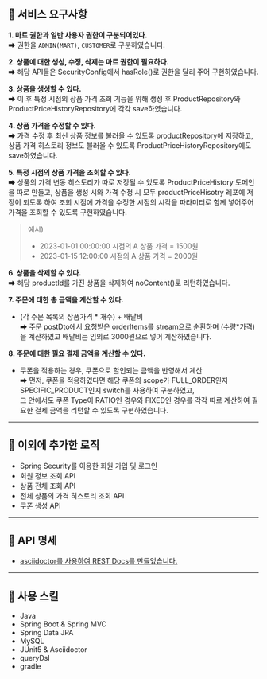 ## 📌 서비스 요구사항
**1. 마트 권한과 일반 사용자 권한이 구분되어있다.**  
➡ 권한을 `ADMIN(MART)`, `CUSTOMER`로 구분하였습니다.

    
**2. 상품에 대한 생성, 수정, 삭제는 마트 권한이 필요하다.**  
➡ 해당 API들은 SecurityConfig에서 hasRole()로 권한을 달리 주어 구현하였습니다.


**3. 상품을 생성할 수 있다.**  
➡ 이 후 특정 시점의 상품 가격 조회 기능을 위해 생성 후 ProductRepository와 ProductPriceHistoryRepository에 각각 save하였습니다. 


**4. 상품 가격을 수정할 수 있다.**  
➡ 가격 수정 후 최신 상품 정보를 불러올 수 있도록 productRepository에 저장하고, 상품 가격 히스토리 정보도 불러올 수 있도록 ProductPriceHistoryRepository에도 save하였습니다. 


**5. 특정 시점의 상품 가격을 조회할 수 있다.**  
➡ 상품의 가격 변동 히스토리가 따로 저장될 수 있도록 ProductPriceHistory 도메인을 따로 만들고, 상품을 생성 시와 가격 수정 시 모두 productPriceHisotry 레포에 저장이 되도록 하여 조회 시점에 가격을 수정한 시점의 시각을 파라미터로 함께 넣어주어 가격을 조회할 수 있도록 구현하였습니다.
  >예시)
  >- 2023-01-01 00:00:00 시점의 A 상품 가격 = 1500원
  >- 2023-01-15 12:00:00 시점의 A 상품 가격 = 2000원  


**6. 상품을 삭제할 수 있다.**  
➡ 해당 productId를 가진 상품을 삭제하여 noContent()로 리턴하였습니다.  


**7. 주문에 대한 총 금액을 계산할 수 있다.**  
   - (각 주문 목록의 상품가격 * 개수) + 배달비  
➡ 주문 postDto에서 요청받은 orderItems를 stream으로 순환하며 (수량*가격)을 계산하였고 배달비는 임의로 3000원으로 넣어 계산하였습니다.

  
**8. 주문에 대한 필요 결제 금액을 계산할 수 있다.**  
   - 쿠폰을 적용하는 경우, 쿠폰으로 할인되는 금액을 반영해서 계산  
➡ 먼저, 쿠폰을 적용하였다면 해당 쿠폰의 scope가 FULL_ORDER인지 SPECIFIC_PRODUCT인지 switch를 사용하여 구분하였고,  
그 안에서도 쿠폰 Type이 RATIO인 경우와 FIXED인 경우를 각각 따로 계산하여 필요한 결제 금액을 리턴할 수 있도록 구현하였습니다.

---
## 📌 이외에 추가한 로직
- Spring Security를 이용한 회원 가입 및 로그인
- 회원 정보 조회 API
- 상품 전체 조회 API
- 전체 상품의 가격 히스토리 조회 API
- 쿠폰 생성 API

---
## 📌 API 명세
- [asciidoctor를 사용하여 REST Docs를 만들었습니다.](http://localhost:63342/ead61b63-b0a6-4ff2-a49a-86be75ccfd1a/source?file=C%3A%2FUsers%2FUSER%2FDesktop%2FProductManagementService%2Fsrc%2Fdocs%2Fasciidoc%2Findex.adoc&mac=aYwA7CcddKbYJROcM3UM0S/6SJXndsHjrq9V9HPwIYs=&projectUrl=C%3A%2FUsers%2FUSER%2FDesktop%2FProductManagementService)

---
## 📌 사용 스킬
- Java
- Spring Boot & Spring MVC
- Spring Data JPA
- MySQL
- JUnit5 & Asciidoctor
- queryDsl
- gradle

